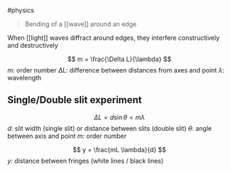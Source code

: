 #physics 

> Bending of a [[wave]] around an edge

When [[light]] waves diffract around edges, they interfere constructively and destructively

$$ m = \frac{\Delta L}{\lambda} $$
$m$: order number
$\Delta L$: difference between distances from axes and point
$\lambda$: wavelength

## Single/Double slit experiment
$$ \Delta L = d \sin \theta = m \lambda $$
$d$: slit width (single slit) or distance between slits (double slit)
$\theta$: angle between axis and point
$m$: order number

$$ y = \frac{mL \lambda}{d} $$
$y$: distance between fringes (white lines / black lines)